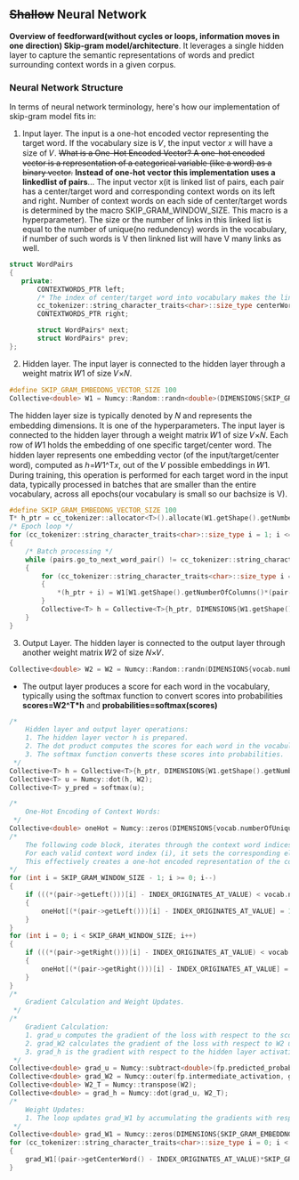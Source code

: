 ## ~~Shallow~~ Neural Network
**Overview of feedforward(without cycles or loops, information moves in one direction) Skip-gram model/architecture**. 
It leverages a single hidden layer to capture the semantic representations of words and predict surrounding context words in a given corpus.
### Neural Network Structure
In terms of neural network terminology, here's how our implementation of skip-gram model fits in:
1. Input layer.
The input is a one-hot encoded vector representing the target word. If the vocabulary size is 𝑉, the input vector 𝑥 will have a size of 𝑉. 
~~What is a One-Hot Encoded Vector?
A one-hot encoded vector is a representation of a categorical variable (like a word) as a binary vector.~~
**Instead of one-hot vector this implementation uses a linkedlist of pairs**... 
The input vector x(it is linked list of pairs, each pair has a center/target word and corresponding context words on its left and right. Number of context words on each side of center/target words is determined by the macro SKIP_GRAM_WINDOW_SIZE. This macro is a hyperparameter). The size or the number of links in this linked list is equal to the number of unique(no redundency) words in the vocabulary, if number of such words is V then linkned list will have V many links as well. 
 ```C++
struct WordPairs 
{
    private:
        CONTEXTWORDS_PTR left;
        /* The index of center/target word into vocabulary makes the linked list of pairs(or vecto x) as one-hot encoded vector */
        cc_tokenizer::string_character_traits<char>::size_type centerWord;
        CONTEXTWORDS_PTR right;

        struct WordPairs* next;
        struct WordPairs* prev;
};
```
2. Hidden layer.
 The input layer is connected to the hidden layer through a weight matrix 𝑊1 of size 𝑉×𝑁.
 ```C++
#define SKIP_GRAM_EMBEDDNG_VECTOR_SIZE 100
Collective<double> W1 = Numcy::Random::randn<double>(DIMENSIONS{SKIP_GRAM_EMBEDDNG_VECTOR_SIZE, vocab.numberOfUniqueTokens(), NULL, NULL});
```
The hidden layer size is typically denoted by 𝑁 and represents the embedding dimensions. It is one of the hyperparameters. The input layer is connected to the hidden layer through a weight matrix 𝑊1 of size 𝑉×𝑁. Each row of 𝑊1 holds the embedding of one specific target/center word. The hidden layer represents one embedding vector (of the input/target/center word), computed as ℎ=𝑊1^T𝑥, out of the 𝑉 possible embeddings in 𝑊1. During training, this operation is performed for each target word in the input data, typically processed in batches that are smaller than the entire vocabulary, across all epochs(our vocabulary is small so our bachsize is V).
```C++
#define SKIP_GRAM_EMBEDDNG_VECTOR_SIZE 100
T* h_ptr = cc_tokenizer::allocator<T>().allocate(W1.getShape().getNumberOfColumns());
/* Epoch loop */
for (cc_tokenizer::string_character_traits<char>::size_type i = 1; i <= epoch; i++)
{
    /* Batch processing */
    while (pairs.go_to_next_word_pair() != cc_tokenizer::string_character_traits<char>::eof())
    {
        for (cc_tokenizer::string_character_traits<char>::size_type i = 0; i < W1.getShape().getNumberOfColumns(); i++)
        {
            *(h_ptr + i) = W1[W1.getShape().getNumberOfColumns()*(pair->getCenterWord() - INDEX_ORIGINATES_AT_VALUE) + i];
        }
        Collective<T> h = Collective<T>{h_ptr, DIMENSIONS{W1.getShape().getNumberOfColumns(), 1, NULL, NULL}};
    }
}
```
3. Output Layer.
The hidden layer is connected to the output layer through another weight matrix 𝑊2 of size 𝑁×𝑉.
```C++
Collective<double> W2 = W2 = Numcy::Random::randn(DIMENSIONS{vocab.numberOfUniqueTokens(), SKIP_GRAM_EMBEDDNG_VECTOR_SIZE, NULL, NULL});
```
+ The output layer produces a score for each word in the vocabulary, typically using the softmax function to convert scores into probabilities **scores=W2^T*h** and **probabilities=softmax(scores)**
```C++
/*
    Hidden layer and output layer operations:
    1. The hidden layer vector ℎ is prepared.
    2. The dot product computes the scores for each word in the vocabulary.
    3. The softmax function converts these scores into probabilities. 
 */
Collective<T> h = Collective<T>{h_ptr, DIMENSIONS{W1.getShape().getNumberOfColumns(), 1, NULL, NULL}};
Collective<T> u = Numcy::dot(h, W2);
Collective<T> y_pred = softmax(u);

/*
    One-Hot Encoding of Context Words:
 */
Collective<double> oneHot = Numcy::zeros(DIMENSIONS{vocab.numberOfUniqueTokens(), 1, NULL, NULL});
/*
    The following code block, iterates through the context word indices (left and right) from the pair object.
    For each valid context word index (i), it sets the corresponding element in the oneHot vector to 1.
    This effectively creates a one-hot encoded representation of the context words.
*/
for (int i = SKIP_GRAM_WINDOW_SIZE - 1; i >= 0; i--)
{       
    if (((*(pair->getLeft()))[i] - INDEX_ORIGINATES_AT_VALUE) < vocab.numberOfUniqueTokens())
    {
        oneHot[(*(pair->getLeft()))[i] - INDEX_ORIGINATES_AT_VALUE] = 1;
    }
}
for (int i = 0; i < SKIP_GRAM_WINDOW_SIZE; i++)
{
    if (((*(pair->getRight()))[i] - INDEX_ORIGINATES_AT_VALUE) < vocab.numberOfUniqueTokens())
    {
        oneHot[(*(pair->getRight()))[i] - INDEX_ORIGINATES_AT_VALUE] = 1;
    }        
}
/*
    Gradient Calculation and Weight Updates.
 */    
/*
    Gradient Calculation:
    1. grad_u computes the gradient of the loss with respect to the scores by subtracting the one-hot encoded vector from the predicted probabilities.
    2. grad_W2 calculates the gradient of the loss with respect to W2 using the outer product of the hidden layer activations and grad_u.
    3. grad_h is the gradient with respect to the hidden layer activations, obtained by multiplying grad_u with the transpose of 𝑊2.
 */    
Collective<double> grad_u = Numcy::subtract<double>(fp.predicted_probabilities, oneHot);
Collective<double> grad_W2 = Numcy::outer(fp.intermediate_activation, grad_u);
Collective<double> W2_T = Numcy::transpose(W2);
Collective<double> = grad_h = Numcy::dot(grad_u, W2_T);
/*
    Weight Updates:
    1. The loop updates grad_W1 by accumulating the gradients with respect to 𝑊1 for the center word.
 */
Collective<double> grad_W1 = Numcy::zeros(DIMENSIONS{SKIP_GRAM_EMBEDDNG_VECTOR_SIZE, vocab.numberOfUniqueTokens(), NULL, NULL});
for (cc_tokenizer::string_character_traits<char>::size_type i = 0; i < grad_W1.getShape().getNumberOfColumns(); i++)
{
    grad_W1[(pair->getCenterWord() - INDEX_ORIGINATES_AT_VALUE)*SKIP_GRAM_EMBEDDNG_VECTOR_SIZE + i] += grad_h[i];
}
```

